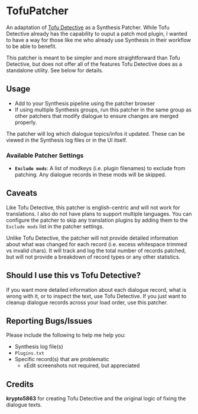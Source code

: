 # TofuPatcher

An adaptation of [Tofu Detective](https://github.com/krypto5863/Tofu-Detective) as a Synthesis Patcher. While Tofu Detective already has the capability to ouput a patch mod plugin, I wanted to have a way for those like me who already use Synthesis in their workflow to be able to benefit.

This patcher is meant to be simpler and more straightforward than Tofu Detective, but does not offer all of the features Tofu Detective does as a standalone utility. See below for details.

## Usage
- Add to your Synthesis pipeline using the patcher browser
- If using multiple Synthesis groups, run this patcher in the same group as other patchers that modify dialogue to ensure changes are merged properly.

The patcher will log which dialogue topics/infos it updated. These can be viewed in the Synthesis log files or in the UI itself.

### Available Patcher Settings
 - **`Exclude mods`**: A list of modkeys (i.e. plugin filenames) to exclude from patching. Any dialogue records in these mods will be skipped.

## Caveats
Like Tofu Detective, this patcher is english-centric and will not work for translations. I also do not have plans to support multiple languages. You can configure the patcher to skip any translation plugins by adding them to the `Exclude mods` list in the patcher settings.

Unlike Tofu Detective, the patcher will not provide detailed information about what was changed for each record (i.e. excess whitespace trimmed vs invalid chars). It will track and log the total number of records patched, but will not provide a breakdown of record types or any other statistics.

## Should I use this vs Tofu Detective?

If you want more detailed information about each dialogue record, what is wrong with it, or to inspect the text, use Tofu Detective. If you just want to cleanup dialogue records across your load order, use this patcher.

## Reporting Bugs/Issues
Please include the following to help me help you:
- Synthesis log file(s)
- `Plugins.txt`
- Specific record(s) that are problematic
  - xEdit screenshots not required, but appreciated

## Credits
**krypto5863** for creating Tofu Detective and the original logic of fixing the dialogue texts.